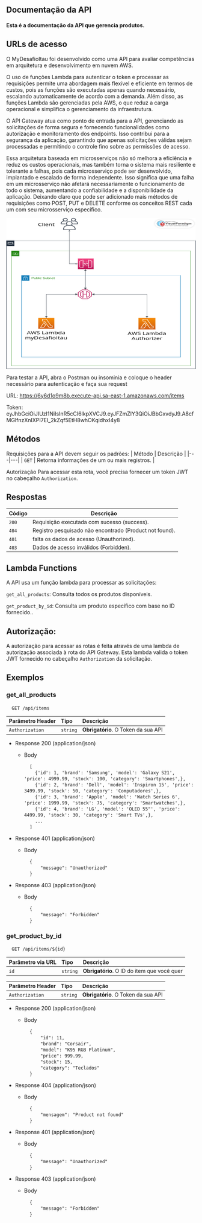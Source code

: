 
## Documentação da API
#### Esta é a documentação da API que gerencia produtos.

## URLs de acesso

O MyDesafioItau foi desenvolvido como uma API para avaliar competências em arquitetura e desenvolvimento em nuvem AWS.

O uso de funções Lambda para autenticar o token e processar as requisições permite uma abordagem mais flexível e eficiente em termos de custos, pois as funções são executadas apenas quando necessário, escalando automaticamente de acordo com a demanda. Além disso, as funções Lambda são gerenciadas pela AWS, o que reduz a carga operacional e simplifica o gerenciamento da infraestrutura.

O API Gateway atua como ponto de entrada para a API, gerenciando as solicitações de forma segura e fornecendo funcionalidades como autorização e monitoramento dos endpoints. Isso contribui para a segurança da aplicação, garantindo que apenas solicitações válidas sejam processadas e permitindo o controle fino sobre as permissões de acesso.

Essa arquitetura baseada em microsserviços não só melhora a eficiência e reduz os custos operacionais, mas também torna o sistema mais resiliente e tolerante a falhas, pois cada microsserviço pode ser desenvolvido, implantado e escalado de forma independente. Isso significa que uma falha em um microsserviço não afetará necessariamente o funcionamento de todo o sistema, aumentando a confiabilidade e a disponibilidade da aplicação. Deixando claro que pode ser adicionado mais métodos de requisições como POST, PUT e DELETE conforme os conceitos REST cada um com seu microsserviço específico.


<img align="center" height="400" width="700" alt="css-icon" src="architeture.png">

Para testar a API, abra o Postman ou insominia e coloque o header necessário para autenticação e faça sua request

URL: https://6y6d1o9m8b.execute-api.sa-east-1.amazonaws.com/items

Token: eyJhbGciOiJIUzI1NiIsInR5cCI6IkpXVCJ9.eyJFZmZlY3QiOiJBbGxvdyJ9.A8cfMGlfnzXnIXPI7EI_2kZqf5EtH8whOKqidhxI4y8

## Métodos
Requisições para a API devem seguir os padrões:
| Método | Descrição |
|---|---|
| `GET` | Retorna informações de um ou mais registros. |

Autorização
Para acessar esta rota, você precisa fornecer um token JWT no cabeçalho `Authorization`.

## Respostas

| Código | Descrição |
|---|---|
| `200` | Requisição executada com sucesso (success).|
| `404` | Registro pesquisado não encontrado (Product not found).|
| `401` | falta os dados de acesso (Unauthorized).|
| `403` | Dados de acesso inválidos (Forbidden).|

## Lambda Functions
A API usa um função lambda para processar as solicitações:

`get_all_products`: Consulta todos os produtos disponíveis.

`get_product_by_id`: Consulta um produto específico com base no ID fornecido..

## Autorização:

A autorização para acessar as rotas é feita através de uma lambda de autorização associada à rota do API Gateway. Esta lambda valida o token JWT fornecido no cabeçalho `Authorization` da solicitação.

## Exemplos

### get_all_products 


```http
  GET /api/items
```

| Parâmetro Header   | Tipo       | Descrição                           |
| :---------- | :--------- | :---------------------------------- |
| `Authorization` | `string` | **Obrigatório**. O Token da sua API |

+ Response 200 (application/json)

    + Body

            [
              {'id': 1, 'brand': 'Samsung', 'model': 'Galaxy S21', 'price': 4999.99, 'stock': 100, 'category': 'Smartphones',},
              {'id': 2, 'brand': 'Dell', 'model': 'Inspiron 15', 'price': 3499.99, 'stock': 50, 'category': 'Computadores',},
              {'id': 3, 'brand': 'Apple', 'model': 'Watch Series 6', 'price': 1999.99, 'stock': 75, 'category': 'Smartwatches',},
              {'id': 4, 'brand': 'LG', 'model': 'OLED 55"', 'price': 4499.99, 'stock': 30, 'category': 'Smart TVs',},
              ...
            ]

+ Response 401 (application/json)

    + Body

            {
                "message": "Unauthorized"
            }

+ Response 403 (application/json)

    + Body

            {
                "message": "Forbidden"
            }


### get_product_by_id

```http
  GET /api/items/${id}
```

| Parâmetro via URL   | Tipo       | Descrição                                   |
| :---------- | :--------- | :------------------------------------------ |
| `id`      | `string` | **Obrigatório**. O ID do item que você quer |

| Parâmetro Header   | Tipo       | Descrição                           |
| :---------- | :--------- | :---------------------------------- |
| `Authorization` | `string` | **Obrigatório**. O Token da sua API |

+ Response 200 (application/json)

    + Body
          
            {
                "id": 11,
                "brand": "Corsair",
                "model": "K95 RGB Platinum",
                "price": 999.99,
                "stock": 15,
                "category": "Teclados"
            }
            

+ Response 404 (application/json)

    + Body

            {
                "mensagem": "Product not found"
            }
            

+ Response 401 (application/json)

    + Body

            {
                "message": "Unauthorized"
            }

+ Response 403 (application/json)

    + Body

            {
                "message": "Forbidden"
            }



